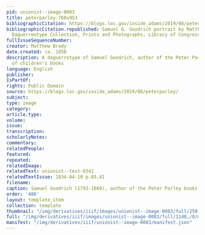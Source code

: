 ```yaml
---
pid: unionist--image-0083
title: peterparley-768x953
bibliographicCitation: https://blogs.loc.gov/inside_adams/2019/08/peterparley/
bibliographicCitation.republished: Samuel G. Goodrich portrait by Matthew Brady Studio.
  Daguerreotype Collection, Prints and Photographs, Library of Congress //lccn.loc.gov/2004663964
fullIssueSequenceNumber: 
creator: Matthew Brady
date.created: ca. 1850
description: A daguerrotype of Samuel Goodrich, author of the Peter Parley series
  of children's books
language: English
publisher: 
IsPartOf: 
rights: Public Domain
source: https://blogs.loc.gov/inside_adams/2019/08/peterparley/
subject: 
type: image
category: 
article.type: 
volume: 
issue: 
transcription: 
scholarlyNotes: 
commentary: 
relatedPeople: 
featured: 
repeated: 
relatedImage: 
relatedText: unionist--text-0341
relatedTextIssue: 1834-04-10 p.03.41
filename: 
caption: Samuel Goodrich (1793-1860), author of the Peter Parley books
order: '486'
layout: template_item
collection: template
thumbnail: "/img/derivatives/iiif/images/unionist--image-0083/full/250,/0/default.jpg"
full: "/img/derivatives/iiif/images/unionist--image-0083/full/1140,/0/default.jpg"
manifest: "/img/derivatives/iiif/unionist--image-0083/manifest.json"
---
```

